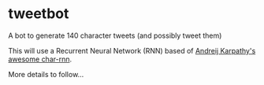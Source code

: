 # tweetbot

A bot to generate 140 character tweets (and possibly tweet them)

This will use a Recurrent Neural Network (RNN) based of <a href = 'https://github.com/karpathy/char-rnn'>Andreij Karpathy's awesome char-rnn</a>.

More details to follow...
